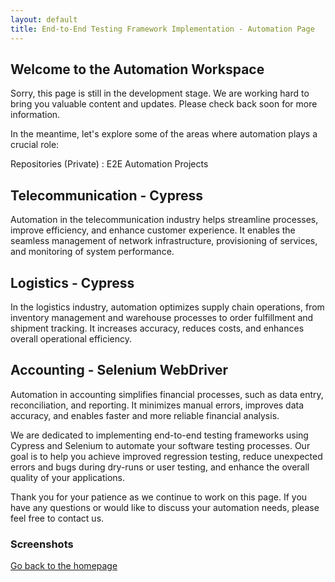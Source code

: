 ```yaml
---
layout: default
title: End-to-End Testing Framework Implementation - Automation Page
---
```


## Welcome to the Automation Workspace

Sorry, this page is still in the development stage. We are working hard to bring you valuable content and updates. Please check back soon for more information.

In the meantime, let's explore some of the areas where automation plays a crucial role:

Repositories (Private) : E2E Automation Projects

## Telecommunication - Cypress

Automation in the telecommunication industry helps streamline processes, improve efficiency, and enhance customer experience. It enables the seamless management of network infrastructure, provisioning of services, and monitoring of system performance.

## Logistics - Cypress

In the logistics industry, automation optimizes supply chain operations, from inventory management and warehouse processes to order fulfillment and shipment tracking. It increases accuracy, reduces costs, and enhances overall operational efficiency.

## Accounting - Selenium WebDriver

Automation in accounting simplifies financial processes, such as data entry, reconciliation, and reporting. It minimizes manual errors, improves data accuracy, and enables faster and more reliable financial analysis.

We are dedicated to implementing end-to-end testing frameworks using Cypress and Selenium to automate your software testing processes. Our goal is to help you achieve improved regression testing, reduce unexpected errors and bugs during dry-runs or user testing, and enhance the overall quality of your applications.

Thank you for your patience as we continue to work on this page. If you have any questions or would like to discuss your automation needs, please feel free to contact us.

### Screenshots

[Go back to the homepage](https://fazrul96.github.io/fazrul.github.io/)